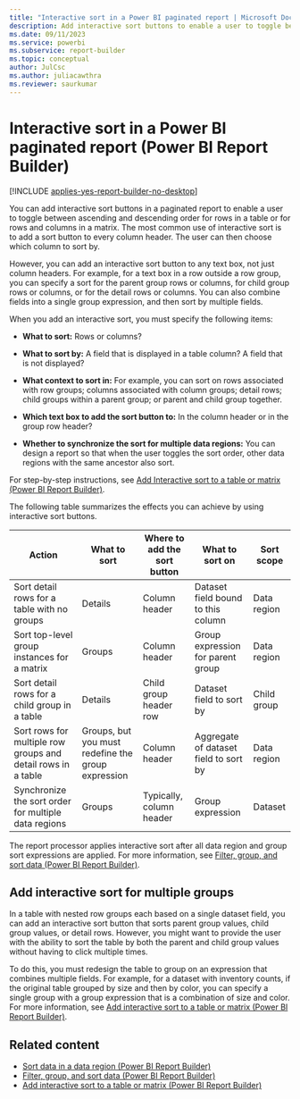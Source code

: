 ```yaml
---
title: "Interactive sort in a Power BI paginated report | Microsoft Docs"
description: Add interactive sort buttons to enable a user to toggle between ascending and descending order for rows in a table in a Power BI paginated report.
ms.date: 09/11/2023
ms.service: powerbi
ms.subservice: report-builder
ms.topic: conceptual
author: JulCsc
ms.author: juliacawthra
ms.reviewer: saurkumar
---
```

# Interactive sort in a Power BI paginated report (Power BI Report Builder)

[!INCLUDE [applies-yes-report-builder-no-desktop](../../includes/applies-yes-report-builder-no-desktop.md)]

  You can add interactive sort buttons in a paginated report to enable a user to toggle between ascending and descending order for rows in a table or for rows and columns in a matrix. The most common use of interactive sort is to add a sort button to every column header. The user can then choose which column to sort by.  
  
 However, you can add an interactive sort button to any text box, not just column headers. For example, for a text box in a row outside a row group, you can specify a sort for the parent group rows or columns, for child group rows or columns, or for the detail rows or columns. You can also combine fields into a single group expression, and then sort by multiple fields.  
  
  
 When you add an interactive sort, you must specify the following items:  
  
- **What to sort:** Rows or columns?  
  
- **What to sort by:** A field that is displayed in a table column? A field that is not displayed?  
  
- **What context to sort in:** For example, you can sort on rows associated with row groups; columns associated with column groups; detail rows; child groups within a parent group; or parent and child group together.  
  
- **Which text box to add the sort button to:** In the column header or in the group row header?  
  
- **Whether to synchronize the sort for multiple data regions:** You can design a report so that when the user toggles the sort order, other data regions with the same ancestor also sort.  
  
 For step-by-step instructions, see [Add Interactive sort to a table or matrix (Power BI Report Builder)](/sql/reporting-services/report-design/add-interactive-sort-to-a-table-or-matrix-report-builder-and-ssrs).  
  
 The following table summarizes the effects you can achieve by using interactive sort buttons.  
  
|Action|What to sort|Where to add the sort button|What to sort on|Sort scope|  
|------------|------------------|----------------------------------|---------------------|----------------|  
|Sort detail rows for a table with no groups|Details|Column header|Dataset field bound to this column|Data region|  
|Sort top-level group instances for a matrix|Groups|Column header|Group expression for parent group|Data region|  
|Sort detail rows for a child group in a table|Details|Child group header row|Dataset field to sort by|Child group|  
|Sort rows for multiple row groups and detail rows in a table|Groups, but you must redefine the group expression|Column header|Aggregate of dataset field to sort by|Data region|  
|Synchronize the sort order for multiple data regions|Groups|Typically, column header|Group expression|Dataset|  
  
 The report processor applies interactive sort after all data region and group sort expressions are applied. For more information, see [Filter, group, and sort data (Power BI Report Builder)](../../paginated-reports/report-design/filter-group-sort-data-report-builder.md).  
  
## Add interactive sort for multiple groups  
 In a table with nested row groups each based on a single dataset field, you can add an interactive sort button that sorts parent group values, child group values, or detail rows. However, you might want to provide the user with the ability to sort the table by both the parent and child group values without having to click multiple times.  
  
 To do this, you must redesign the table to group on an expression that combines multiple fields. For example, for a dataset with inventory counts, if the original table grouped by size and then by color, you can specify a single group with a group expression that is a combination of size and color. For more information, see [Add interactive sort to a table or matrix (Power BI Report Builder)](/sql/reporting-services/report-design/add-interactive-sort-to-a-table-or-matrix-report-builder-and-ssrs).  
  
## Related content

- [Sort data in a data region (Power BI Report Builder)](../../paginated-reports/report-design/sort-data-data-region-report-builder.md)   
- [Filter, group, and sort data (Power BI Report Builder)](../../paginated-reports/report-design/filter-group-sort-data-report-builder.md)   
- [Add interactive sort to a table or matrix (Power BI Report Builder)](/sql/reporting-services/report-design/add-interactive-sort-to-a-table-or-matrix-report-builder-and-ssrs)  
  
  
